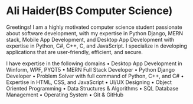 # Ali Haider(BS Computer Science)
Greetings! I am a highly motivated computer science student passionate about software development, with my expertise in Python Django, MERN stack, Mobile App Development, and Desktop App Development with expertise in Python, C#, C++, C, and JavaScript. I specialize in developing applications that are user-friendly, efficient, and secure.

I have expertise in the following domains
• Desktop App Development in Winform, WPF, PYQT5
• MERN Full Stack Developer
• Python Django Developer
• Problem Solver with full command of Python, C++, and C#
• Expertise in HTML, CSS, and JavaScript
• UI/UX Designing
• Object Oriented Programming
• Data Structures & Algorithms
• SQL Database Management
• Operating System
• Git & GitHub
